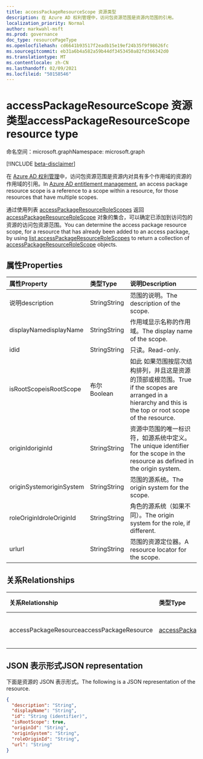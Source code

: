 ```yaml
---
title: accessPackageResourceScope 资源类型
description: 在 Azure AD 权利管理中，访问包资源范围是资源内范围的引用。
localization_priority: Normal
author: markwahl-msft
ms.prod: governance
doc_type: resourcePageType
ms.openlocfilehash: cd6641b93517f2eadb15e19ef24b35f9f98626fc
ms.sourcegitcommit: eb31a6b4a582a59b44df3453450a82fd366342d0
ms.translationtype: MT
ms.contentlocale: zh-CN
ms.lasthandoff: 02/09/2021
ms.locfileid: "50158546"
---
```

# <a name="accesspackageresourcescope-resource-type"></a><span data-ttu-id="120b0-103">accessPackageResourceScope 资源类型</span><span class="sxs-lookup"><span data-stu-id="120b0-103">accessPackageResourceScope resource type</span></span>

<span data-ttu-id="120b0-104">命名空间：microsoft.graph</span><span class="sxs-lookup"><span data-stu-id="120b0-104">Namespace: microsoft.graph</span></span>

[!INCLUDE [beta-disclaimer](../../includes/beta-disclaimer.md)]

<span data-ttu-id="120b0-105">在 [Azure AD 权利管理](entitlementmanagement-root.md)中，访问包资源范围是资源内对具有多个作用域的资源的作用域的引用。</span><span class="sxs-lookup"><span data-stu-id="120b0-105">In [Azure AD entitlement management](entitlementmanagement-root.md), an access package resource scope is a reference to a scope within a resource, for those resources that have multiple scopes.</span></span>

<span data-ttu-id="120b0-106">通过使用列表 [accessPackageResourceRoleScopes](../api/accesspackage-list-accesspackageresourcerolescopes.md) 返回 [accessPackageResourceRoleScope](accesspackageresourcerolescope.md) 对象的集合，可以确定已添加到访问包的资源的访问包资源范围。</span><span class="sxs-lookup"><span data-stu-id="120b0-106">You can determine the access package resource scope, for a resource that has already been added to an access package, by using [list accessPackageResourceRoleScopes](../api/accesspackage-list-accesspackageresourcerolescopes.md) to return a collection of [accessPackageResourceRoleScope](accesspackageresourcerolescope.md) objects.</span></span>

## <a name="properties"></a><span data-ttu-id="120b0-107">属性</span><span class="sxs-lookup"><span data-stu-id="120b0-107">Properties</span></span>

| <span data-ttu-id="120b0-108">属性</span><span class="sxs-lookup"><span data-stu-id="120b0-108">Property</span></span>     | <span data-ttu-id="120b0-109">类型</span><span class="sxs-lookup"><span data-stu-id="120b0-109">Type</span></span>        | <span data-ttu-id="120b0-110">说明</span><span class="sxs-lookup"><span data-stu-id="120b0-110">Description</span></span> |
|:-------------|:------------|:------------|
|<span data-ttu-id="120b0-111">说明</span><span class="sxs-lookup"><span data-stu-id="120b0-111">description</span></span>|<span data-ttu-id="120b0-112">String</span><span class="sxs-lookup"><span data-stu-id="120b0-112">String</span></span>|<span data-ttu-id="120b0-113">范围的说明。</span><span class="sxs-lookup"><span data-stu-id="120b0-113">The description of the scope.</span></span>|
|<span data-ttu-id="120b0-114">displayName</span><span class="sxs-lookup"><span data-stu-id="120b0-114">displayName</span></span>|<span data-ttu-id="120b0-115">String</span><span class="sxs-lookup"><span data-stu-id="120b0-115">String</span></span>|<span data-ttu-id="120b0-116">作用域显示名称的作用域。</span><span class="sxs-lookup"><span data-stu-id="120b0-116">The display name of the scope.</span></span>|
|<span data-ttu-id="120b0-117">id</span><span class="sxs-lookup"><span data-stu-id="120b0-117">id</span></span>|<span data-ttu-id="120b0-118">String</span><span class="sxs-lookup"><span data-stu-id="120b0-118">String</span></span>| <span data-ttu-id="120b0-119">只读。</span><span class="sxs-lookup"><span data-stu-id="120b0-119">Read-only.</span></span>|
|<span data-ttu-id="120b0-120">isRootScope</span><span class="sxs-lookup"><span data-stu-id="120b0-120">isRootScope</span></span>|<span data-ttu-id="120b0-121">布尔</span><span class="sxs-lookup"><span data-stu-id="120b0-121">Boolean</span></span>|<span data-ttu-id="120b0-122">如此 如果范围按层次结构排列，并且这是资源的顶部或根范围。</span><span class="sxs-lookup"><span data-stu-id="120b0-122">True if the scopes are arranged in a hierarchy and this is the top or root scope of the resource.</span></span>|
|<span data-ttu-id="120b0-123">originId</span><span class="sxs-lookup"><span data-stu-id="120b0-123">originId</span></span>|<span data-ttu-id="120b0-124">String</span><span class="sxs-lookup"><span data-stu-id="120b0-124">String</span></span>|<span data-ttu-id="120b0-125">资源中范围的唯一标识符，如源系统中定义。</span><span class="sxs-lookup"><span data-stu-id="120b0-125">The unique identifier for the scope in the resource as defined in the origin system.</span></span>|
|<span data-ttu-id="120b0-126">originSystem</span><span class="sxs-lookup"><span data-stu-id="120b0-126">originSystem</span></span>|<span data-ttu-id="120b0-127">String</span><span class="sxs-lookup"><span data-stu-id="120b0-127">String</span></span>|<span data-ttu-id="120b0-128">范围的源系统。</span><span class="sxs-lookup"><span data-stu-id="120b0-128">The origin system for the scope.</span></span>|
|<span data-ttu-id="120b0-129">roleOriginId</span><span class="sxs-lookup"><span data-stu-id="120b0-129">roleOriginId</span></span>|<span data-ttu-id="120b0-130">String</span><span class="sxs-lookup"><span data-stu-id="120b0-130">String</span></span>|<span data-ttu-id="120b0-131">角色的源系统（如果不同）。</span><span class="sxs-lookup"><span data-stu-id="120b0-131">The origin system for the role, if different.</span></span>|
|<span data-ttu-id="120b0-132">url</span><span class="sxs-lookup"><span data-stu-id="120b0-132">url</span></span>|<span data-ttu-id="120b0-133">String</span><span class="sxs-lookup"><span data-stu-id="120b0-133">String</span></span>|<span data-ttu-id="120b0-134">范围的资源定位器。</span><span class="sxs-lookup"><span data-stu-id="120b0-134">A resource locator for the scope.</span></span>|

## <a name="relationships"></a><span data-ttu-id="120b0-135">关系</span><span class="sxs-lookup"><span data-stu-id="120b0-135">Relationships</span></span>

| <span data-ttu-id="120b0-136">关系</span><span class="sxs-lookup"><span data-stu-id="120b0-136">Relationship</span></span> | <span data-ttu-id="120b0-137">类型</span><span class="sxs-lookup"><span data-stu-id="120b0-137">Type</span></span>        | <span data-ttu-id="120b0-138">说明</span><span class="sxs-lookup"><span data-stu-id="120b0-138">Description</span></span> |
|:-------------|:------------|:------------|
|<span data-ttu-id="120b0-139">accessPackageResource</span><span class="sxs-lookup"><span data-stu-id="120b0-139">accessPackageResource</span></span>|[<span data-ttu-id="120b0-140">accessPackageResource</span><span class="sxs-lookup"><span data-stu-id="120b0-140">accessPackageResource</span></span>](accesspackageresource.md)| <span data-ttu-id="120b0-p101">只读。可为空。</span><span class="sxs-lookup"><span data-stu-id="120b0-p101">Read-only. Nullable.</span></span>|

## <a name="json-representation"></a><span data-ttu-id="120b0-143">JSON 表示形式</span><span class="sxs-lookup"><span data-stu-id="120b0-143">JSON representation</span></span>

<span data-ttu-id="120b0-144">下面是资源的 JSON 表示形式。</span><span class="sxs-lookup"><span data-stu-id="120b0-144">The following is a JSON representation of the resource.</span></span>

<!-- {
  "blockType": "resource",
  "optionalProperties": [

  ],
  "@odata.type": "microsoft.graph.accessPackageResourceScope",
  "keyProperty": "id"
}-->

```json
{
  "description": "String",
  "displayName": "String",
  "id": "String (identifier)",
  "isRootScope": true,
  "originId": "String",
  "originSystem": "String",
  "roleOriginId": "String",
  "url": "String"
}
```

<!-- uuid: 16cd6b66-4b1a-43a1-adaf-3a886856ed98
2019-02-04 14:57:30 UTC -->
<!-- {
  "type": "#page.annotation",
  "description": "accessPackageResourceScope resource",
  "keywords": "",
  "section": "documentation",
  "tocPath": ""
}-->


